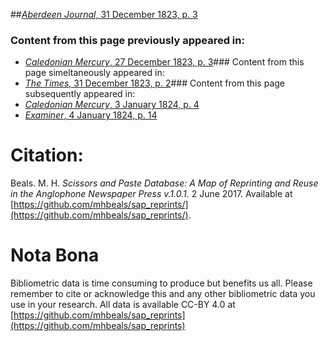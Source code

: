 ##[*Aberdeen Journal*, 31 December 1823, p. 3](https://mhbeals.github.io/sap_html/Aberdeen-Journal/Aberdeen-Journal-31-December-1823-p-3)

### Content from this page previously appeared in:
+ [*Caledonian Mercury*, 27 December 1823, p. 3](https://mhbeals.github.io/sap_html/Caledonian-Mercury/Caledonian-Mercury-27-December-1823-p-3)### Content from this page simeltaneously appeared in:
+ [*The Times*, 31 December 1823, p. 2](https://mhbeals.github.io/sap_html/The-Times/The-Times-31-December-1823-p-2)### Content from this page subsequently appeared in:
+ [*Caledonian Mercury*, 3 January 1824, p. 4](https://mhbeals.github.io/sap_html/Caledonian-Mercury/Caledonian-Mercury-3-January-1824-p-4)
+ [*Examiner*, 4 January 1824, p. 14](https://mhbeals.github.io/sap_html/Examiner/Examiner-4-January-1824-p-14)
                    
# Citation: 

Beals. M. H. *Scissors and Paste Database: A Map of Reprinting and Reuse in the Anglophone Newspaper Press v.1.0.1.* 2 June 2017. Available at [https://github.com/mhbeals/sap_reprints/](https://github.com/mhbeals/sap_reprints/). 
                    
# Nota Bona

Bibliometric data is time consuming to produce but benefits us all. Please remember to cite or acknowledge this and any other bibliometric data you use in your research. All data is available CC-BY 4.0 at [https://github.com/mhbeals/sap_reprints](https://github.com/mhbeals/sap_reprints)